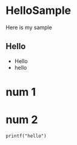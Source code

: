 # HelloSample
Here is my sample

## Hello

* Hello
* hello

# num 1
# num 2

```{javascript}
printf("hello")
```

